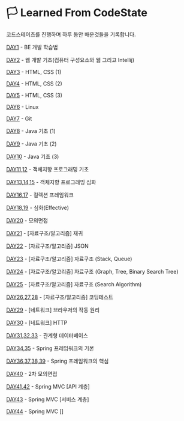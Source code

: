# 🏳 Learned From CodeState 

코드스테이츠를 진행하며 하루 동안 배운것들을 기록합니다.


[DAY1](https://github.com/Shaa-code/Today-I-Learned/blob/main/CODESTATES/DAY1.md) - BE 개발 학습법

[DAY2](https://github.com/Shaa-code/Today-I-Learned/blob/main/CODESTATES/DAY2.md) - 웹 개발 기초(컴퓨터 구성요소와 웹 그리고 Intellij)

[DAY3](https://github.com/Shaa-code/Today-I-Learned/blob/main/CODESTATES/DAY3.md) - HTML, CSS (1)

[DAY4](https://github.com/Shaa-code/Today-I-Learned/blob/main/CODESTATES/DAY4.md) - HTML, CSS (2)

[DAY5](https://github.com/Shaa-code/Today-I-Learned/blob/main/CODESTATES/DAY5.md) - HTML, CSS (3)

[DAY6](https://github.com/Shaa-code/Today-I-Learned/blob/main/CODESTATES/DAY6.md) - Linux

[DAY7](https://github.com/Shaa-code/Today-I-Learned/blob/main/CODESTATES/DAY7.md) - Git

[DAY8](https://github.com/Shaa-code/Today-I-Learned/blob/main/CODESTATES/DAY8.md) - Java 기초 (1)

[DAY9](https://github.com/Shaa-code/Today-I-Learned/blob/main/CODESTATES/DAY9.md) - Java 기초 (2)

[DAY10](https://github.com/Shaa-code/Today-I-Learned/blob/main/CODESTATES/DAY10.md) - Java 기초 (3)

[DAY11,12](https://github.com/Shaa-code/Today-I-Learned/blob/main/%EC%9E%90%EB%B0%94/%EC%9E%90%EB%B0%94%EC%9D%98%20%EC%A0%95%EC%84%9D/%EA%B0%9D%EC%B2%B4%EC%A7%80%ED%96%A5%20%ED%94%84%EB%A1%9C%EA%B7%B8%EB%9E%98%EB%B0%8D1.md) - 객체지향 프로그래밍 기초

[DAY13,14,15](https://github.com/Shaa-code/Today-I-Learned/blob/main/%EC%9E%90%EB%B0%94/%EC%9E%90%EB%B0%94%EC%9D%98%20%EC%A0%95%EC%84%9D/%EA%B0%9D%EC%B2%B4%EC%A7%80%ED%96%A5%20%ED%94%84%EB%A1%9C%EA%B7%B8%EB%9E%98%EB%B0%8D2.md) - 객체지향 프로그래밍 심화

[DAY16,17](https://github.com/Shaa-code/Today-I-Learned/blob/main/CODESTATES/DAY16,17.md) - 컬렉션 프레임워크

[DAY18,19](https://github.com/Shaa-code/Today-I-Learned/blob/main/CODESTATES/DAY19.md) - 심화(Effective)

[DAY20](https://peaceofm1nd.tistory.com/172) - 모의면접

[DAY21](https://github.com/Shaa-code/Today-I-Learned/blob/main/CODESTATES/DAY21.md) - \[자료구조/알고리즘\] 재귀

[DAY22](https://github.com/Shaa-code/Today-I-Learned/blob/main/CODESTATES/DAY22.md) - \[자료구조/알고리즘\] JSON

[DAY23](https://github.com/Shaa-code/Today-I-Learned/blob/main/CODESTATES/DAY23.md) - \[자료구조/알고리즘\] 자료구조 (Stack, Queue)

[DAY24](https://github.com/Shaa-code/Today-I-Learned/blob/main/CODESTATES/DAY24.md) - \[자료구조/알고리즘\] 자료구조 (Graph, Tree, Binary Search Tree)

[DAY25](https://github.com/Shaa-code/Today-I-Learned/blob/main/CODESTATES/DAY25.md) - \[자료구조/알고리즘\] 자료구조 (Search Algorithm)

[DAY26,27,28](https://github.com/Shaa-code/Today-I-Learned/blob/main/CODESTATES/DAY26,27,28.md) - \[자료구조/알고리즘\] 코딩테스트

[DAY29](https://github.com/Shaa-code/Today-I-Learned/blob/main/Network/%EB%AA%A8%EB%93%A0%20%EA%B0%9C%EB%B0%9C%EC%9E%90%EB%A5%BC%20%EC%9C%84%ED%95%9C%20HTTP%EC%9B%B9%20%EA%B8%B0%EB%B3%B8%EC%A7%80%EC%8B%9D.md) - \[네트워크\] 브라우저의 작동 원리

[DAY30](https://github.com/Shaa-code/Today-I-Learned/blob/main/CODESTATES/DAY30.md) - \[네트워크\] HTTP

[DAY31,32,33](https://github.com/Shaa-code/Today-I-Learned/blob/main/CODESTATES/DAY31,32,33.md) - 관계형 데이터베이스

[DAY34,35](https://github.com/Shaa-code/Today-I-Learned/blob/main/CODESTATES/DAY34,35.md) - Spring 프레임워크의 기본

[DAY36,37,38,39](https://github.com/Shaa-code/Today-I-Learned/blob/main/CODESTATES/DAY36,37,38,39.md) - Spring 프레임워크의 핵심

[DAY40](https://peaceofm1nd.tistory.com/222) - 2차 모의면접

[DAY41,42](https://github.com/Shaa-code/Today-I-Learned/blob/main/CODESTATES/DAY41,42.md) - Spring MVC [API 계층]

[DAY43](https://github.com/Shaa-code/Today-I-Learned/blob/main/CODESTATES/DAY43.md) - Spring MVC [서비스 계층]

[DAY44](https://github.com/Shaa-code/Today-I-Learned/blob/main/CODESTATES/DAY44.md) - Spring MVC []

